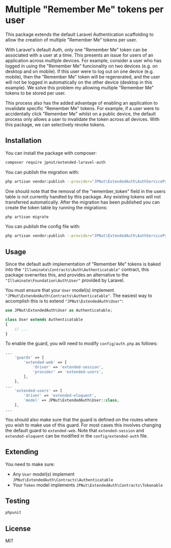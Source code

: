 # Multiple "Remember Me" tokens per user

This package extends the default Laravel Authentication scaffolding to allow the creation of multiple "Remember Me" tokens per user.

With Laravel's default Auth, only one "Remember Me" token can be associated with a user at a time. This presents an issue for users of an application across multiple devices. For example, consider a user who has logged in using the "Remember Me" funcionality on two devices (e.g. on desktop and on mobile). If this user were to log out on one device (e.g. mobile), then the "Remember Me" token will be regenerated, and the user will not be logged in automatically on the other device (desktop in this example). We solve this problem my allowing multiple "Remember Me" tokens to be stored per user.

This process also has the added advantage of enabling an application to invalidate specific "Remember Me" tokens. For example, if a user were to accidentally click "Remember Me" whilst on a public device, the default process only allows a user to invalidate the token across all devices. With this package, we can selectively revoke tokens.

## Installation

You can install the package with composer:

```bash
composer require jpnut/extended-laravel-auth
```

You can publish the migration with:

```bash
php artisan vendor:publish --provider="JPNut\ExtendedAuth\AuthServiceProvider" --tag="migrations"
```

One should note that the removal of the "remember_token" field in the users table is not currently handled by this package. Any existing tokens will not transferred automatically. After the migration has been published you can create the token table by running the migrations:

```bash
php artisan migrate
```

You can publish the config file with:

```bash
php artisan vendor:publish --provider="JPNut\ExtendedAuth\AuthServiceProvider" --tag="config"
```

## Usage

Since the default auth implementation of "Remember Me" tokens is baked into the `"Illuminate\Contracts\Auth\Authenticatable"` contract, this package overwrites this, and provides an alternative to the `"Illuminate\Foundation\Auth\User"` provided by Laravel.

You must ensure that your `User` model(s) implement `"JPNut\ExtendedAuth\Contracts\Authenticatable"`. The easiest way to accomplish this is to extend `"JPNut\ExtendedAuth\User"`:

```php
use JPNut\ExtendedAuth\User as Authenticatable;

class User extends Authenticatable
{
    // ...
}
```

To enable the guard, you will need to modify `config/auth.php` as follows:

```php
...
    'guards' => [
        'extended-web' => [
            'driver' => 'extended-session',
            'provider' => 'extended-users',
        ],
    ],
...
    'extended-users' => [
        'driver' => 'extended-eloquent',
        'model' => JPNut\ExtendedAuth\User::class,
    ],
...
```

You should also make sure that the guard is defined on the routes where you wish to make use of this guard. For most cases this involves changing the default guard to `extended-web`. Note that `extended-session` and `extended-eloquent` can be modified in the `config/extended-auth` file.

## Extending

You need to make sure: 

- Any `User` model(s) implement `JPNut\ExtendedAuth\Contracts\Authenticatable`
- Your `Token` model implements `JPNut\ExtendedAuth\Contracts\Tokenable`

## Testing

```bash
phpunit
```

## License

MIT